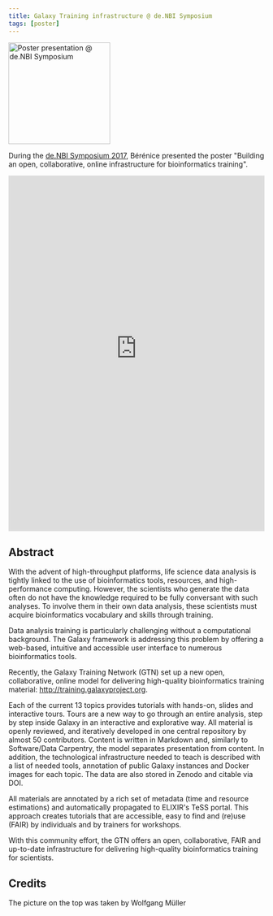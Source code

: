 ```yaml
---
title: Galaxy Training infrastructure @ de.NBI Symposium
tags: [poster]
---
```


<p class="multiple-img">
    <img src="{{ "/media/2017-10-23_poster_presentation.jpg" | relative_url }}" height="200px" alt="Poster presentation @ de.NBI Symposium"/>
</p>

During the [de.NBI Symposium 2017](https://www.denbi.de/symposium2017), Bérénice presented the poster "Building an open, collaborative, online infrastructure for bioinformatics training".

<embed src="https://d1hiluowqo0t4b.cloudfront.net/posters/compressed/f1000research-178036.pdf" width="100%" height="700" type='application/pdf'>

## Abstract

With the advent of high-throughput platforms, life science data analysis is tightly linked to the use of bioinformatics tools, resources, and high-performance computing. However, the scientists who generate the data often do not have the knowledge required to be fully conversant with such analyses. To involve them in their own data analysis, these scientists must acquire bioinformatics vocabulary and skills through training.

Data analysis training is particularly challenging without a computational background. The Galaxy framework is addressing this problem by offering a web-based, intuitive and accessible user interface to numerous bioinformatics tools.

Recently, the Galaxy Training Network (GTN) set up a new open, collaborative, online model for delivering high-quality bioinformatics training material: http://training.galaxyproject.org.

Each of the current 13 topics provides tutorials with hands-on, slides and interactive tours. Tours are a new way to go through an entire analysis, step by step inside Galaxy in an interactive and explorative way. All material is openly reviewed, and iteratively developed in one central repository by almost 50 contributors. Content is written in Markdown and, similarly to Software/Data Carpentry, the model separates presentation from content. In addition, the technological infrastructure needed to teach is described with a list of needed tools, annotation of public Galaxy instances and Docker images for each topic. The data are also stored in Zenodo and citable via DOI.

All materials are annotated by a rich set of metadata (time and resource estimations) and automatically propagated to ELIXIR's TeSS portal. This approach creates tutorials that are accessible, easy to find and (re)use (FAIR) by individuals and by trainers for workshops.

With this community effort, the GTN offers an open, collaborative, FAIR and up-to-date infrastructure for delivering high-quality bioinformatics training for scientists.

## Credits

The picture on the top was taken by Wolfgang Müller